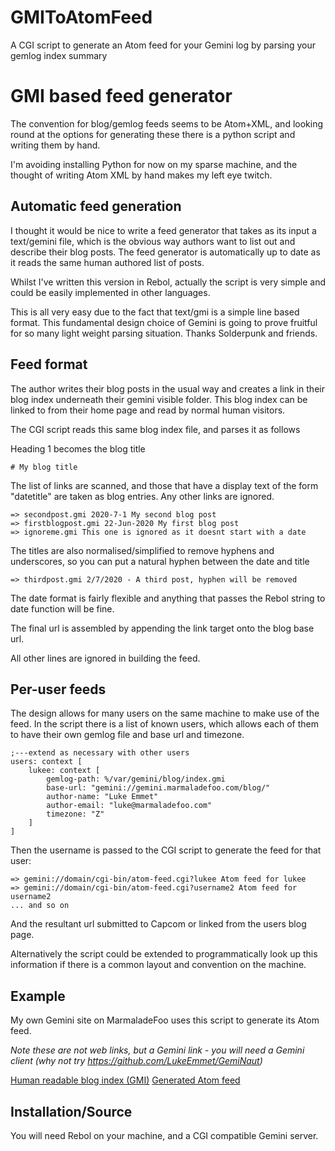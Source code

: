 # GMIToAtomFeed

A CGI script to generate an Atom feed for your Gemini log by parsing your gemlog index summary

# GMI based feed generator

The convention for blog/gemlog feeds seems to be Atom+XML, and looking round at the options for generating these there is a python script and writing them by hand.

I'm avoiding installing Python for now on my sparse machine, and the thought of writing Atom XML by hand makes my left eye twitch. 

## Automatic feed generation

I thought it would be nice to write a feed generator that takes as its input a text/gemini file, which is the obvious way authors want to list out and describe their blog posts. The feed generator is automatically up to date as it reads the same human authored list of posts.

Whilst I've written this version in Rebol, actually the script is very simple and could be easily implemented in other languages.

This is all very easy due to the fact that text/gmi is a simple line based format. This fundamental design choice of Gemini is going to prove fruitful for so many light weight parsing situation. Thanks Solderpunk and friends.

## Feed format

The author writes their blog posts in the usual way and creates a link in their blog index underneath their gemini visible folder. This blog index can be linked to from their home page and read by normal human visitors.

The CGI script reads this same blog index file, and parses it as follows

Heading 1 becomes the blog title

```
# My blog title
```

The list of links are scanned, and those that have a display text of the form "date<space>title" are taken as blog entries. Any other links are ignored.

```
=> secondpost.gmi 2020-7-1 My second blog post
=> firstblogpost.gmi 22-Jun-2020 My first blog post
=> ignoreme.gmi This one is ignored as it doesnt start with a date
```

The titles are also normalised/simplified to remove hyphens and underscores, so you can put a natural hyphen between the date and title

```
=> thirdpost.gmi 2/7/2020 - A third post, hyphen will be removed
```

The date format is fairly flexible and anything that passes the Rebol string to date function will be fine.

The final url is assembled by appending the link target onto the blog base url.

All other lines are ignored in building the feed.

## Per-user feeds

The design allows for many users on the same machine to make use of the feed. In the script there is a list of known users, which allows each of them to have their own gemlog file and base url and timezone.

```
;---extend as necessary with other users
users: context [
    lukee: context [
        gemlog-path: %/var/gemini/blog/index.gmi
        base-url: "gemini://gemini.marmaladefoo.com/blog/"
        author-name: "Luke Emmet"
        author-email: "luke@marmaladefoo.com"
        timezone: "Z"
    ]
]
```

Then the username is passed to the CGI script to generate the feed for that user:

```
=> gemini://domain/cgi-bin/atom-feed.cgi?lukee Atom feed for lukee
=> gemini://domain/cgi-bin/atom-feed.cgi?username2 Atom feed for username2
... and so on
```

And the resultant url submitted to Capcom or linked from the users blog page.

Alternatively the script could be extended to programmatically look up this information if there is a common layout and convention on the machine.

## Example

My own Gemini site on MarmaladeFoo uses this script to generate its Atom feed. 

*Note these are not web links, but a Gemini link - you will need a Gemini client (why not try https://github.com/LukeEmmet/GemiNaut)*

[Human readable blog index (GMI)](gemini://gemini.marmaladefoo.com/blog/index.gmi ) 
[Generated Atom feed](gemini://gemini.marmaladefoo.com/cgi-bin/atom-feed.cgi?lukee)

## Installation/Source

You will need Rebol on your machine, and a CGI compatible Gemini server.